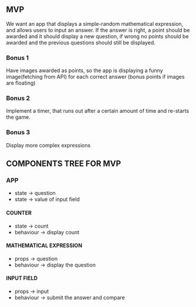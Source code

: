 ## MVP

We want an app that displays a simple-random mathematical expression, and allows users to input an answer. If the answer is right, a point should be awarded and it should display a new question, if wrong no points should be awarded and the previous questions should still be displayed.

### Bonus 1

Have images awarded as points, so the app is displaying a funny image(fetching from API) for each correct answer (bonus points if images are floating)

### Bonus 2

Implement a timer, that runs out after a certain amount of time and re-starts the game.

### Bonus 3

Display more complex expressions

## COMPONENTS TREE FOR MVP

### APP

- state -> question
- state -> value of input field

#### COUNTER

- state -> count
- behaviour -> display count

#### MATHEMATICAL EXPRESSION

- props -> question
- behaviour -> display the question

#### INPUT FIELD

- props -> input
- behaviour -> submit the answer and compare
